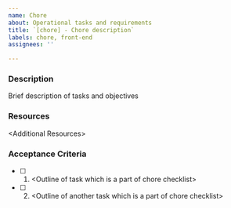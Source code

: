 ```yaml
---
name: Chore
about: Operational tasks and requirements
title: `[chore] - Chore description`
labels: chore, front-end
assignees: ''

---
```


### Description
Brief description of tasks and objectives

### Resources  
\<Additional Resources>

### Acceptance Criteria
-   [ ] 1. \<Outline of task which is a part of chore checklist>
-   [ ] 2. \<Outline of another task which is a part of chore checklist>
